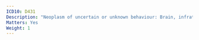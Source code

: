 ```yaml
---
ICD10: D431
Description: "Neoplasm of uncertain or unknown behaviour: Brain, infratentorial"
Matters: Yes
Weight: 1
---
```


